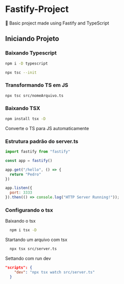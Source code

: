 # Fastify-Project
🦕 Basic project made using Fastify and TypeScript

## Iniciando Projeto

### Baixando Typescript 

```bash 
npm i -D typescript

npx tsc --init
```

### Transformando TS em JS

```bash
npx tsc src/nomeArquivo.ts
```

### Baixando TSX

```bash
npm install tsx -D
```
Converte o TS para JS automaticamente

### Estrutura padrão do server.ts

```javascript
import fastify from "fastify"

const app = fastify()

app.get("/hello", () => {
  return "Pedro"
})

app.listen({
  port: 3333
}).then(() => console.log("HTTP Server Running!"));
```

### Configurando o tsx
Baixando o tsx
```bash
  npm i tsx -D
```
Startando um arquivo com tsx
```bash
  npx tsx src/server.ts
```

Settando com run dev
```json
"scripts": {
    "dev": "npx tsx watch src/server.ts"
  }
```
